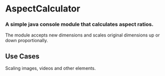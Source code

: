 # AspectCalculator
### A simple java console module that calculates aspect ratios.
The module accepts new dimensions and scales original dimensions up or down proportionally.
## Use Cases
Scaling images, videos and other elements.
